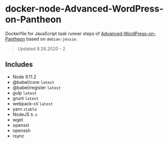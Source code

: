 # docker-node-Advanced-WordPress-on-Pantheon
Dockerfile for JavaScript task runner steps of [Advanced-WordPress-on-Pantheon](https://github.com/ataylorme/Advanced-WordPress-on-Pantheon) based on `debian:jessie`.

> Updated 8.26.2020 - 2

## Includes
* Node 9.11.2
* @babel/core `latest`
* @babel/register `latest`
* gulp `latest`
* grunt `latest`
* webpack-cli `latest`
* yarn `stable`
* NodeJS `9.x`
* wget
* openssl
* openssh
* rsync
